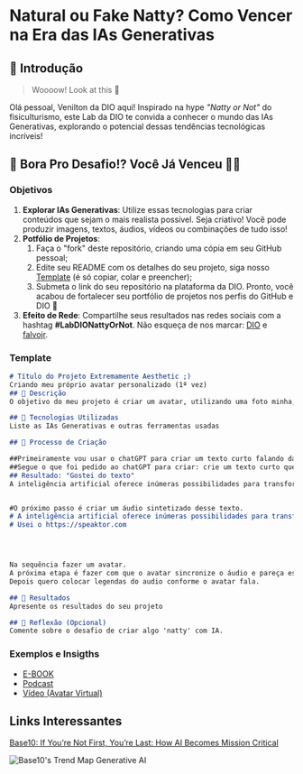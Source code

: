 # Natural ou Fake Natty? Como Vencer na Era das IAs Generativas

## 🚀 Introdução

> Woooow! Look at this 👀

Olá pessoal, Venilton da DIO aqui! Inspirado na hype _"Natty or Not"_ do fisiculturismo, este Lab da DIO te convida a conhecer o mundo das IAs Generativas, explorando o potencial dessas tendências tecnológicas incríveis!

## 🎯 Bora Pro Desafio!? Você Já Venceu 💪🤓

### Objetivos

1. **Explorar IAs Generativas**: Utilize essas tecnologias para criar conteúdos que sejam o mais realista possível. Seja criativo! Você pode produzir imagens, textos, áudios, vídeos ou combinações de tudo isso!
1. **Potfólio de Projetos**:
    1. Faça o "fork" deste repositório, criando uma cópia em seu GitHub pessoal;
    2. Edite seu README com os detalhes do seu projeto, siga nosso [Template](#template) (é só copiar, colar e preencher);
    3. Submeta o link do seu repositório na plataforma da DIO. Pronto, você acabou de fortalecer seu portfólio de projetos nos perfis do GitHub e DIO 🚀
1. **Efeito de Rede**: Compartilhe seus resultados nas redes sociais com a hashtag **#LabDIONattyOrNot**. Não esqueça de nos marcar: [DIO](https://www.linkedin.com/school/dio-makethechange) e [falvojr](https://www.linkedin.com/in/falvojr).

### Template

```markdown
# Título do Projeto Extremamente Aesthetic ;)
Criando meu próprio avatar personalizado (1ª vez)
## 📒 Descrição
O objetivo do meu projeto é criar um avatar, utilizando uma foto minha, fantasiado de índio, (faz 2 anos que fui na festa a fantasia kkkk), criar uma fala de pelo menos 1 min, falando das possibilidades da inteligência artificial IA, criar legendas neste vídeo, sincronizadas perfeitamente com a fala. Vamos ver no que dá!!

## 🤖 Tecnologias Utilizadas
Liste as IAs Generativas e outras ferramentas usadas

## 🧐 Processo de Criação

##Primeiramente vou usar o chatGPT para criar um texto curto falando das possibilidades da inteligência artificial IA.
##Segue o que foi pedido ao chatGPT para criar: crie um texto curto que possa ser falado em no máximo um minuto, falando das possibilidades da inteligência artificial IA.
## Resultado: "Gostei do texto"
A inteligência artificial oferece inúmeras possibilidades para transformar nossas vidas e a sociedade. Ela já está presente em várias áreas: na medicina, ajuda a diagnosticar doenças com mais precisão e a desenvolver novos tratamentos; na educação, permite criar conteúdos personalizados para cada aluno, promovendo uma aprendizagem mais eficaz; e na indústria, otimiza processos, reduzindo custos e aumentando a produtividade. Além disso, IA melhora a segurança em cidades inteligentes, aprimora a experiência de consumo e até auxilia na preservação ambiental, ajudando a monitorar ecossistemas e prever desastres naturais. Em resumo, a IA está moldando um futuro mais eficiente, seguro e inovador.


#O próximo passo é criar um áudio sintetizado desse texto.
# A inteligência artificial oferece inúmeras possibilidades para transformar nossas vidas e a sociedade. Ela já está presente em várias áreas: na medicina, ajuda a diagnosticar doenças com mais precisão e a desenvolver novos tratamentos; na educação, permite criar conteúdos personalizados para cada aluno, promovendo uma aprendizagem mais eficaz; e na indústria, otimiza processos, reduzindo custos e aumentando a produtividade. Além disso, IA melhora a segurança em cidades inteligentes, aprimora a experiência de consumo e até auxilia na preservação ambiental, ajudando a monitorar ecossistemas e prever desastres naturais. Em resumo, a IA está moldando um futuro mais eficiente, seguro e inovador.
# Usei o https://speaktor.com




Na sequência fazer um avatar.
A próxima etapa é fazer com que o avatar sincronize o áudio e pareça estar falando.
Depois quero colocar legendas do audio conforme o avatar fala.

## 🚀 Resultados
Apresente os resultados do seu projeto

## 💭 Reflexão (Opcional)
Comente sobre o desafio de criar algo 'natty' com IA.
```

### Exemplos e Insigths

- [E-BOOK](/exemplos/E-BOOK.md)
- [Podcast](/exemplos/PODCAST.md)
- [Vídeo (Avatar Virtual)](/exemplos/VIDEO.md)

## Links Interessantes

[Base10: If You’re Not First, You’re Last: How AI Becomes Mission Critical](https://base10.vc/post/generative-ai-mission-critical/)

![Base10's Trend Map Generative AI](https://github.com/digitalinnovationone/lab-natty-or-not/assets/730492/f4df26e8-f8f7-4419-8252-c69d73ea930c)
